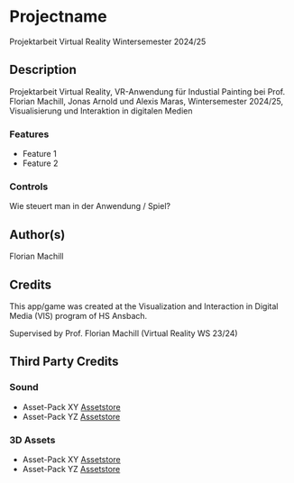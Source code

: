 # Projectname
Projektarbeit Virtual Reality Wintersemester 2024/25

## Description
Projektarbeit Virtual Reality, VR-Anwendung für Industial Painting bei Prof. Florian Machill,
Jonas Arnold und Alexis Maras, Wintersemester 2024/25, Visualisierung und Interaktion in digitalen Medien

### Features
* Feature 1
* Feature 2

### Controls
Wie steuert man in der Anwendung / Spiel?

## Author(s)
Florian Machill

## Credits
This app/game was created at the Visualization and Interaction in Digital Media (VIS) program of HS Ansbach. 

Supervised by Prof. Florian Machill (Virtual Reality WS 23/24)

## Third Party Credits

### Sound
* Asset-Pack XY [Assetstore](https://assetstore.unity.com/)
* Asset-Pack YZ [Assetstore](https://assetstore.unity.com/)

### 3D Assets
* Asset-Pack XY [Assetstore](https://assetstore.unity.com/)
* Asset-Pack YZ [Assetstore](https://assetstore.unity.com/)